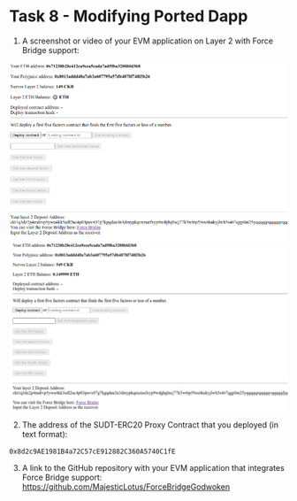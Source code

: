# Task 8 - Modifying Ported Dapp


1) A screenshot or video of your EVM application on Layer 2 with Force Bridge support:

![](./ported.png)
![](./forcebridge.png)

2) The address of the SUDT-ERC20 Proxy Contract that you deployed (in text format):
```
0x8d2c9AE1981B4a72C57cE912882C360A5740C1fE
```
3) A link to the GitHub repository with your EVM application that integrates Force Bridge support:
https://github.com/MajesticLotus/ForceBridgeGodwoken
